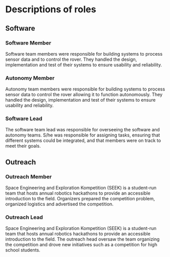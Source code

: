 # Descriptions of roles

## Software
### Software Member
Software team members were responsible for building systems to process sensor data and to control the rover. They handled the design, implementation and test of their systems to ensure usability and reliability.

### Autonomy Member
Autonomy team members were responsible for building systems to process sensor data to control the rover allowing it to function autonomously. They handled the design, implementation and test of their systems to ensure usability and reliability.

### Software Lead
The software team lead was responsible for overseeing the software and autonomy teams. S/he was responsible for assigning tasks, ensuring that different systems could be integrated, and that members were on track to meet their goals. 


## Outreach
### Outreach Member
Space Engineering and Exploration Kompetition (SEEK) is a student-run team that hosts annual robotics hackathons to provide an accessible introduction to the field. Organizers prepared the competition problem, organized logistics and advertised the competition. 

### Outreach Lead
Space Engineering and Exploration Kompetition (SEEK) is a student-run team that hosts annual robotics hackathons to provide an accessible introduction to the field. The outreach head oversaw the team organizing the competition and drove new initiatives such as a competition for high school students.
